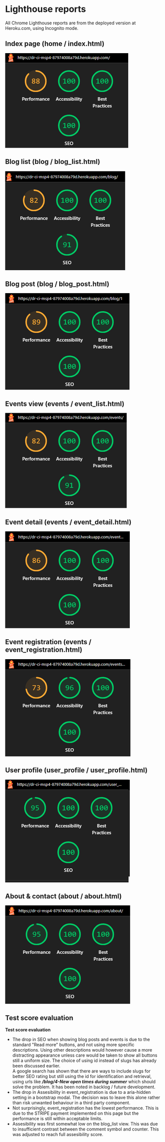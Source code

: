 # Lighthouse reports

All Chrome Lighthouse reports are from the deployed version at Heroku.com, using Incognito mode.

## Index page (home / index.html)

![lighthouse_home.png](/static/readme/images/lighthouse_home.png)

## Blog list (blog / blog_list.html)

![lighthouse_blog.png](/static/readme/images/lighthouse_blog.png)

## Blog post (blog / blog_post.html)

![lighthouse_blog_post.png](/static/readme/images/lighthouse_blog_post.png)

## Events view (events / event_list.html)

![lighthouse_events.png](/static/readme/images/lighthouse_events.png)

## Event detail (events / event_detail.html)

![lighthouse_event_detail.png](/static/readme/images/lighthouse_event_detail.png)

## Event registration (events / event_registration.html)

![lighthouse_event_registration.png](/static/readme/images/lighthouse_event_registration.png)

## User profile (user_profile / user_profile.html)
![user_profile.png](/static/readme/images/lighthouse_user_profile.png)

## About & contact (about / about.html)
![](/static/readme/images/lighthouse_about.png)

## Test score evaluation

**Test score evaluation**
- The drop in SEO when showing blog posts and events is due to the standard "Read more" buttons, and not using more specific descriptions. Using other descriptions would however cause a more distracting appearance unless care would be taken to show all buttons still a uniform size. The choice of using id instead of slugs has already been discussed earlier.  
  A google search has shown that there are ways to include slugs for better SEO rating but still using the id for identification and retrieval, using urls like ***/blog/4-New open times during summer*** which should solve the problem. It has been noted in backlog / future development.
- The drop in Assesibility in event_registration is due to a aria-hidden setting in a bootstrap modal. The decision was to leave this alone rather than risk unwanted behaviour in a third party component.
- Not surprisingly, event_registration has the lowest performance. This is due to the STRIPE payment implemented on this page but the performance is still within acceptable limits.
- Assesibility was first somewhat low on the blog_list view. This was due to insufficient contrast between the comment symbol and counter. This was adjusted to reach full assesibility score.